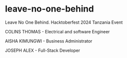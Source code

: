 # leave-no-one-behind
Leave No One Behind. Hacktoberfest 2024 Tanzania Event

COLINS THOMAS - Electrical and software Engineer 

AISHA KIMUNGWI - Business Administrator

JOSEPH ALEX - Full-Stack Developer
